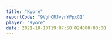 ```yaml
---
title: "Kyore"
reportCode: "9VghCRJvynYPpxG1"
player: "Kyore"
date: 2021-10-10T19:07:58.024000+00:00
---
```

